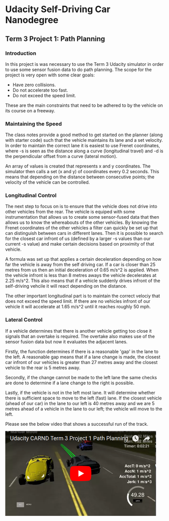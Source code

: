 # Udacity Self-Driving Car Nanodegree

[//]: # (Image References)
[image1]: https://raw.githubusercontent.com/ruanvdm11/Ruan_CARND_Term3_PROJ1/master/Reference_Images/Video_Screenshot.png "Video1"

## Term 3 Project 1: Path Planning

### Introduction
In this project is was necessary to use the Term 3 Udacity simulator in order to use some sensor fusion data to do path planning. The scope for the project is very open with some clear goals:
* Have zero collisions.
* Do not accelerate too fast.
* Do not exceed the speed limit.

These are the main constraints that need to be adhered to by the vehicle on its course on a freeway.

### Maintaining the Speed
The class notes provide a good method to get started on the planner (along with starter code) such that the vehicle maintains its lane and a set velocity. In order to maintain the correct lane it is easiest to use Frenet coordinates, where -s is seen as the distance along a curve (longitudinal travel) and -d is the perpendicular offset from a curve (lateral motion).

An array of values is created that represents x and y coordinates. The simulator then calls a set (x and y) of coordinates every 0.2 seconds. This means that depending on the distance between consecutive points; the velocity of the vehicle can be controlled.

### Longitudinal Control
The next step to focus on is to ensure that the vehicle does not drive into other vehicles from the rear. The vehicle is equiped with some instrumentation that allows us to create some sensor-fused data that then allows us to know the whereabouts of the other vehicles. By knowing the Frenet coordinates of the other vehicles a filter can quickly be set up that can distinguish between cars in different lanes. Then it is possible to search for the closest car infront of us (defined by a larger -s values than our current -s value) and make certain decisions based on proximity of that vehicle.

A formula was set up that applies a certain deceleration depending on how far the vehicle is away from the self driving car. If a car is closer than 25 metres from us then an initial deceleration of 0.65 m/s^2 is applied. When the vehicle infront is less than 8 metres aways the vehicle decelerates at 2.25 m/s^2. This also means that if a vehicle suddenly drives infront of the self-driving vehcile it will react depending on the distance.

The other important longitudinal part is to maintain the correct velociy that does not exceed the speed limit. If there are no vehicles infront of our vehicle it will accelerate at 1.65 m/s^2 until it reaches roughly 50 mph.

### Lateral Control
If a vehicle determines that there is another vehicle getting too close it signals that an overtake is required. The overtake also makes use of the sensor fusion data but now it evaluates the adjacent lanes.

Firstly, the function determines if there is a reasonable 'gap' in the lane to the left. A reasonable gap means that if a lane change is made, the closest car infront of our vehicles is greater than 27 metres away and the closest vehicle to the rear is 5 metres away. 

Secondly, if the change cannot be made to the left lane the same checks are done to determine if a lane change to the right is possible.

Lastly, if the vehicle is not in the left most lane. It will determine whether there is sufficient space to move to the left (fast) lane. If the closest vehicle (ahead of our car) in the lane to our left is 40 metres away and we are 5 metres ahead of a vehicle in the lane to our left; the vehicle will move to the left.

Please see the below video that shows a successful run of the track.

[![alt text][image1]](https://youtu.be/yu87EzoiUrY)
